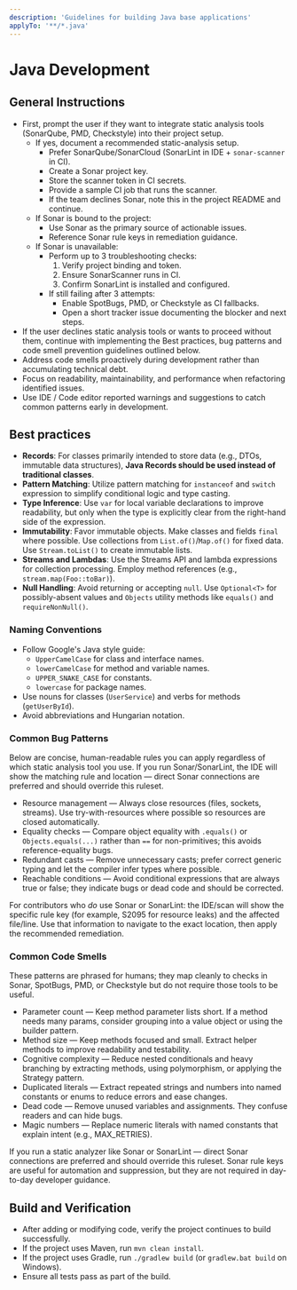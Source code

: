 ```yaml
---
description: 'Guidelines for building Java base applications'
applyTo: '**/*.java'
---
```


# Java Development

## General Instructions

- First, prompt the user if they want to integrate static analysis tools (SonarQube, PMD, Checkstyle) into their project setup.
  - If yes, document a recommended static-analysis setup. 
    - Prefer SonarQube/SonarCloud (SonarLint in IDE + `sonar-scanner` in CI).
    - Create a Sonar project key.
    - Store the scanner token in CI secrets.
    - Provide a sample CI job that runs the scanner.
    - If the team declines Sonar, note this in the project README and continue.
  - If Sonar is bound to the project:
    - Use Sonar as the primary source of actionable issues.
    - Reference Sonar rule keys in remediation guidance.
  - If Sonar is unavailable:
    - Perform up to 3 troubleshooting checks:
      1. Verify project binding and token.
      2. Ensure SonarScanner runs in CI.
      3. Confirm SonarLint is installed and configured.
    - If still failing after 3 attempts:
      - Enable SpotBugs, PMD, or Checkstyle as CI fallbacks.
      - Open a short tracker issue documenting the blocker and next steps.
- If the user declines static analysis tools or wants to proceed without them, continue with implementing the Best practices, bug patterns and code smell prevention guidelines outlined below.
- Address code smells proactively during development rather than accumulating technical debt.
- Focus on readability, maintainability, and performance when refactoring identified issues.
- Use IDE / Code editor reported warnings and suggestions to catch common patterns early in development.

## Best practices

- **Records**: For classes primarily intended to store data (e.g., DTOs, immutable data structures), **Java Records should be used instead of traditional classes**.
- **Pattern Matching**: Utilize pattern matching for `instanceof` and `switch` expression to simplify conditional logic and type casting.
- **Type Inference**: Use `var` for local variable declarations to improve readability, but only when the type is explicitly clear from the right-hand side of the expression.
- **Immutability**: Favor immutable objects. Make classes and fields `final` where possible. Use collections from `List.of()`/`Map.of()` for fixed data. Use `Stream.toList()` to create immutable lists.
- **Streams and Lambdas**: Use the Streams API and lambda expressions for collection processing. Employ method references (e.g., `stream.map(Foo::toBar)`).
- **Null Handling**: Avoid returning or accepting `null`. Use `Optional<T>` for possibly-absent values and `Objects` utility methods like `equals()` and `requireNonNull()`.

### Naming Conventions

- Follow Google's Java style guide:
  - `UpperCamelCase` for class and interface names.
  - `lowerCamelCase` for method and variable names.
  - `UPPER_SNAKE_CASE` for constants.
  - `lowercase` for package names.
- Use nouns for classes (`UserService`) and verbs for methods (`getUserById`).
- Avoid abbreviations and Hungarian notation.

### Common Bug Patterns

Below are concise, human-readable rules you can apply regardless of which static analysis tool you use. If you run Sonar/SonarLint, the IDE will show the matching rule and location — direct Sonar connections are preferred and should override this ruleset.

- Resource management — Always close resources (files, sockets, streams). Use try-with-resources where possible so resources are closed automatically.
- Equality checks — Compare object equality with `.equals()` or `Objects.equals(...)` rather than `==` for non-primitives; this avoids reference-equality bugs.
- Redundant casts — Remove unnecessary casts; prefer correct generic typing and let the compiler infer types where possible.
- Reachable conditions — Avoid conditional expressions that are always true or false; they indicate bugs or dead code and should be corrected.

For contributors who *do* use Sonar or SonarLint: the IDE/scan will show the specific rule key (for example, S2095 for resource leaks) and the affected file/line. Use that information to navigate to the exact location, then apply the recommended remediation.

### Common Code Smells

These patterns are phrased for humans; they map cleanly to checks in Sonar, SpotBugs, PMD, or Checkstyle but do not require those tools to be useful.

- Parameter count — Keep method parameter lists short. If a method needs many params, consider grouping into a value object or using the builder pattern.
- Method size — Keep methods focused and small. Extract helper methods to improve readability and testability.
- Cognitive complexity — Reduce nested conditionals and heavy branching by extracting methods, using polymorphism, or applying the Strategy pattern.
- Duplicated literals — Extract repeated strings and numbers into named constants or enums to reduce errors and ease changes.
- Dead code — Remove unused variables and assignments. They confuse readers and can hide bugs.
- Magic numbers — Replace numeric literals with named constants that explain intent (e.g., MAX_RETRIES).

If you run a static analyzer like Sonar or SonarLint — direct Sonar connections are preferred and should override this ruleset. Sonar rule keys are useful for automation and suppression, but they are not required in day-to-day developer guidance.

## Build and Verification

- After adding or modifying code, verify the project continues to build successfully.
- If the project uses Maven, run `mvn clean install`.
- If the project uses Gradle, run `./gradlew build` (or `gradlew.bat build` on Windows).
- Ensure all tests pass as part of the build.
